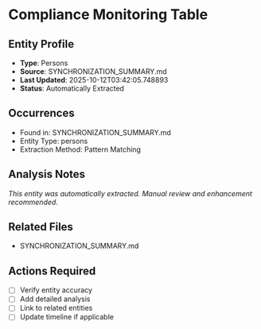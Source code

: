 # Compliance Monitoring Table

## Entity Profile
- **Type**: Persons
- **Source**: SYNCHRONIZATION_SUMMARY.md
- **Last Updated**: 2025-10-12T03:42:05.748893
- **Status**: Automatically Extracted

## Occurrences
- Found in: SYNCHRONIZATION_SUMMARY.md
- Entity Type: persons
- Extraction Method: Pattern Matching

## Analysis Notes
*This entity was automatically extracted. Manual review and enhancement recommended.*

## Related Files
- SYNCHRONIZATION_SUMMARY.md

## Actions Required
- [ ] Verify entity accuracy
- [ ] Add detailed analysis
- [ ] Link to related entities
- [ ] Update timeline if applicable
